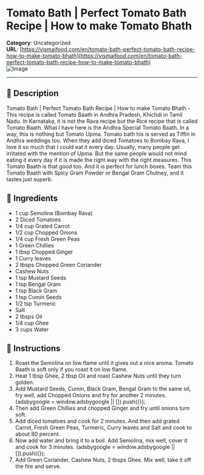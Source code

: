 # Tomato Bath | Perfect Tomato Bath Recipe | How to make Tomato Bhath

**Category**: Uncategorized  
**URL**: [https://vismaifood.com/en/tomato-bath-perfect-tomato-bath-recipe-how-to-make-tomato-bhath](https://vismaifood.com/en/tomato-bath-perfect-tomato-bath-recipe-how-to-make-tomato-bhath)  
![Image](https://vismaifood.com/storage/app/uploads/public/2d7/f19/72f/thumb__1200_0_0_0_auto.jpg)

---

## 📝 Description
Tomato Bath | Perfect Tomato Bath Recipe | How to make Tomato Bhath - This recipe is called Tomato Baath in Andhra Pradesh, Khichdi in Tamil Nadu. In Karnataka, it is not the Rava recipe but the Rice recipe that is called Tomato Baath. What I have here is the Andhra Special Tomato Baath. In a way, this is nothing but Tomato Upma. Tomato bath his is served as Tiffin in Andhra weddings too. When they add diced Tomatoes to Bombay Rava, I love it so much that I could eat it every day. Usually, many people get irritated with the mention of Upma. But the same people would not mind eating it every day if it is made the right way with the right measures. This Tomato Baath is that good too. And it is perfect for lunch boxes. Team this Tomato Baath with Spicy Gram Powder or Bengal Gram Chutney, and it tastes just superb.



## 🧂 Ingredients
- 1 cup Semolina (Bombay Rava)
- 2 Diced Tomatoes
- 1/4 cup Grated Carrot
- 1/2 cup Chopped Onions
- 1/4 cup Fresh Green Peas
- 1 Green Chillies
- 1 tbsp Chopped Ginger
- 1 Curry leaves
- 2 tbsps Chopped Green Coriander
- Cashew Nuts
- 1 tsp Mustard Seeds
- 1 tsp Bengal Gram
- 1 tsp Black Gram
- 1 tsp Cumin Seeds
- 1/2 tsp Turmeric
- Salt
- 2 tbsps Oil
- 1/4 cup Ghee
- 3 cups Water

## 🍳 Instructions
1. Roast the Semolina on low flame until it gives out a nice aroma. Tomato Baath is soft only if you roast it on low flame.
2. Heat 1 tbsp Ghee, 2 tbsp Oil and roast Cashew Nuts until they turn golden.
3. Add Mustard Seeds, Cumin, Black Gram, Bengal Gram to the same oil, fry well, add Chopped Onions and fry for another 2 minutes. (adsbygoogle = window.adsbygoogle || []).push({});
4. Then add Green Chillies and chopped Ginger and fry until onions turn soft.
5. Add diced tomatoes and cook for 2 minutes. And then add grated Carrot, Fresh Green Peas, Turmeric, Curry leaves and Salt and cook to about 80 percent.
6. Now add water and bring it to a boil. Add Semolina, mix well, cover it and cook for 3 minutes. (adsbygoogle = window.adsbygoogle || []).push({});
7. Add Green Coriander, Cashew Nuts, 2 tbsps Ghee. Mix well, take it off the fire and serve.



